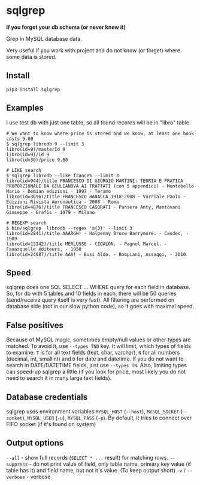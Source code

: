 # sqlgrep

**If you forget your db schema (or never knew it)**

Grep in MySQL database data. 

Very useful if you work with project and do not know (or forget) where some data is stored.

## Install
`pip3 install sqlgrep`

## Examples
I use test db with just one table, so all found records will be in "libro" table.

~~~shell
# We want to know where price is stored and we know, at least one book costs 9.00
$ sqlgrep librodb 9 --limit 3
libro(id=9)/masterId 9
libro(id=9)/id 9
libro(id=30)/price 9.00

# LIKE search
$ sqlgrep librodb --like france% --limit 3
libro(id=944)/title FRANCESCO DI GIORGIO MARTINI: TEORIA E PRATICA PROPORZIONALE DA GIULIANOVA AI TRATTATI (con 5 appendici) - Montebello Mario - Demian edizioni - 1997 - Teramo
libro(id=3696)/title FRANCESCO BARACCA 1918-2008 - Varriale Paolo - Edizioni Rivista Aeronautica - 2008 - Roma
libro(id=4876)/title FRANCESCO CASORATI - Pansera Anty, Mantovani Giuseppe - Grafis - 1979 - Milano

# REGEXP search
$ bin/sqlgrep  librodb --regex 'a{3}' --limit 3
libro(id=2841)/title AAARGH! - Halpenny Bruce Barrymore. - Casdec, - 1989
libro(id=13142)/title MERLUSSE - CIGALON. - Pagnol Marcel. - Faaasquelle éditeurs, - 1950
libro(id=24087)/title AAA! - Busi Aldo. - Bompiani, Assaggi, - 2010

~~~

## Speed
sqlgrep does one SQL SELECT ... WHERE query for each field in database. So, for db with 5 tables and 10 fields in each, there will be 50 queries (send/receive query itself is very fast). All filtering are performed on database side (not in our slow python code), so it goes with maximal speed.

## False positives
Because of MySQL magic, sometimes empty/null values or other types are matched. To avoid it, use `--types TND` key. It will limit, which types of fields to examine. `T` is for all text fields (text, char, varchar), `N` for all numbers (decimal, int, smallint) and `D` for date and datetime. If you do not want to search in DATE/DATETIME fields, just use `--types TN`. Also, limiting types can speed-up sqlgrep a little (if you look for price, most likely you do not need to search it in many large text fields).

## Database credentials
sqlgrep uses environment variables `MYSQL_HOST` (`--host`), `MYSQL_SOCKET` (`--socket`), `MYSQL_USER` (`-u`), `MYSQL_PASS` (`-p`).
By default, it tries to connect over FIFO socket (if it's found on system)

## Output options
`--all` - show full records (`SELECT * ...` result) for matching rows.
`--suppress` - do not print value of field, only table name, primary key value (if table has it) and field name, but not it's value. (To keep output short)
`-v` / `--verbose` - verbose